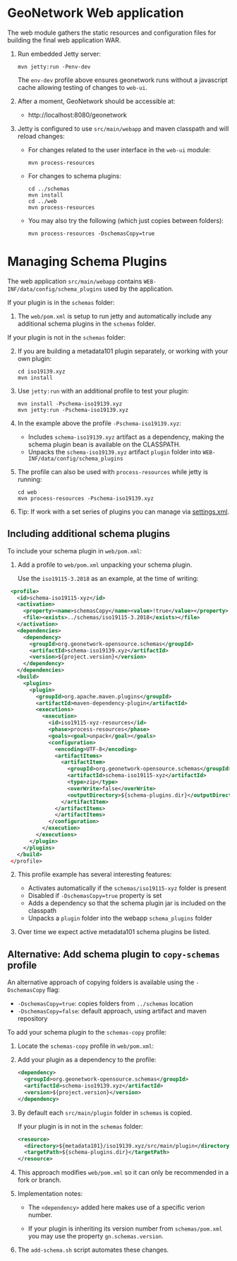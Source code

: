 # GeoNetwork Web application

The web module gathers the static resources and configuration files for building the final web application WAR.

1. Run embedded Jetty server:
   
   ```
   mvn jetty:run -Penv-dev
   ```
   
   The `env-dev` profile above ensures geonetwork runs without a javascript cache allowing testing of changes to `web-ui`.

2. After a moment, GeoNetwork should be accessible at:
   
   * http://localhost:8080/geonetwork

4. Jetty is configured to use `src/main/webapp` and maven classpath and will reload changes:
   
   * For changes related to the user interface in the `web-ui` module:
     
     ```
     mvn process-resources
     ```
   
   * For changes to schema plugins:
   
     ```
     cd ../schemas
     mvn install
     cd ../web
     mvn process-resources
     ```
   
   * You may also try the following (which just copies between folders):
     
     ```
     mvn process-resources -DschemasCopy=true
     ```

# Managing Schema Plugins

The web application `src/main/webapp` contains `WEB-INF/data/config/schema_plugins` used
by the application.

If your plugin is in the `schemas` folder:

1. The `web/pom.xml` is setup to run jetty and automatically include any additional
   schema plugins in the `schemas` folder.
   

If your plugin is not in the `schemas` folder:

2. If you are building a metadata101 plugin separately, or working with your own plugin:

   ```
   cd iso19139.xyz
   mvn install
   ```

3. Use `jetty:run` with an additional profile to test your plugin:
   
   ```
   mvn install -Pschema-iso19139.xyz
   mvn jetty:run -Pschema-iso19139.xyz
   ```

2. In the example above the profile `-Pschema-iso19139.xyz`:
   
   * Includes `schema-iso19139.xyz` artifact as a dependency, making the schema plugin bean is available on the CLASSPATH.
   * Unpacks the `schema-iso19139.xyz` artifact `plugin` folder into `WEB-INF/data/config/schema_plugins`

4. The profile can also be used with `process-resources` while jetty is running:
   
   ```
   cd web
   mvn process-resources -Pschema-iso19139.xyz
   ```

5. Tip: If work with a set series of plugins you can manage via [settings.xml](https://maven.apache.org/settings.html).

## Including additional schema plugins

To include your schema plugin in `web/pom.xml`:

1.  Add a profile to `web/pom.xml` unpacking your schema plugin.

    Use the `iso19115-3.2018` as an example, at the time of writing:
   
   ```xml
    <profile>
      <id>schema-iso19115-xyz</id>
      <activation>
        <property><name>schemasCopy</name><value>!true</value></property>
        <file><exists>../schemas/iso19115-3.2018</exists></file>
      </activation>
      <dependencies>
        <dependency>
          <groupId>org.geonetwork-opensource.schemas</groupId>
          <artifactId>schema-iso19139.xyz</artifactId>
          <version>${project.version}</version>
        </dependency>
      </dependencies>
      <build>
        <plugins>
          <plugin>
            <groupId>org.apache.maven.plugins</groupId>
            <artifactId>maven-dependency-plugin</artifactId>
            <executions>
              <execution>
                <id>iso19115-xyz-resources</id>
                <phase>process-resources</phase>
                <goals><goal>unpack</goal></goals>
                <configuration>
                  <encoding>UTF-8</encoding>
                  <artifactItems>
                    <artifactItem>
                      <groupId>org.geonetwork-opensource.schemas</groupId>
                      <artifactId>schema-iso19115-xyz</artifactId>
                      <type>zip</type>
                      <overWrite>false</overWrite>
                      <outputDirectory>${schema-plugins.dir}</outputDirectory>
                    </artifactItem>
                  </artifactItems>
                  </artifactItems>
                </configuration>
              </execution>
            </executions>
          </plugin>
        </plugins>
      </build>
    </profile>
   ```

2. This profile example has several interesting features:
   
   * Activates automatically if the `schemas/iso19115-xyz` folder is present
   * Disabled if `-DschemasCopy=true` property is set
   * Adds a dependency so that the schema plugin jar is included on the classpath
   * Unpacks a `plugin` folder into the webapp `schema_plugins` folder

3. Over time we expect active metadata101 schema plugins be listed.

## Alternative: Add schema plugin to `copy-schemas` profile

An alternative approach of copying folders is available using the `-DschemasCopy` flag:

* `-DschemasCopy=true`: copies folders from `../schemas` location
* `-DschemasCopy=false`: default approach, using artifact and maven repository

To add your schema plugin to the `schemas-copy` profile:

1. Locate the `schemas-copy` profile in `web/pom.xml`:

2. Add your plugin as a dependency to the profile:

   ```xml
   <dependency>
     <groupId>org.geonetwork-opensource.schemas</groupId>
     <artifactId>schema-iso19139.xyz</artifactId>
     <version>${project.version}</version>
   </dependency>
   ```
   
3. By default each `src/main/plugin` folder in `schemas` is copied.

   If your plugin is in not in the `schemas` folder:
   
   ```xml
   <resource>
     <directory>${metadata101}/iso19139.xyz/src/main/plugin</directory>
     <targetPath>${schema-plugins.dir}</targetPath>
   </resource>
   ```

5. This approach modifies `web/pom.xml` so it can only be recommended in a fork or branch.

7. Implementation notes:
   
   * The `<dependency>` added here makes use of a specific verion number.
   
   * If your plugin is inheriting its version number from `schemas/pom.xml` you may use
     the property `gn.schemas.version`.

6. The `add-schema.sh` script automates these changes.
